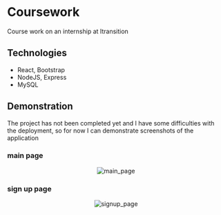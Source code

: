 # Coursework
Course work on an internship at Itransition

## Technologies

- React, Bootstrap
- NodeJS, Express
- MySQL

## Demonstration
The project has not been completed yet and I have some difficulties with the deployment, so for now I can demonstrate screenshots of the application

### main page
<p align = "center">
  <img src="https://i.ibb.co/3T98Bvs/image.png" alt="main_page" border="0">
</p>

### sign up page
<p align = "center">
  <img src="https://i.ibb.co/FDYTpx1/image.png" alt="signup_page" border="0">
</p>
